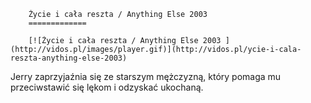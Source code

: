 
        Życie i cała reszta / Anything Else 2003 
        =============
        
        [![Życie i cała reszta / Anything Else 2003 ](http://vidos.pl/images/player.gif)](http://vidos.pl/ycie-i-cala-reszta-anything-else-2003)
        
        
 Jerry zaprzyjaźnia się ze starszym mężczyzną, który pomaga mu przeciwstawić się lękom i odzyskać ukochaną.
    